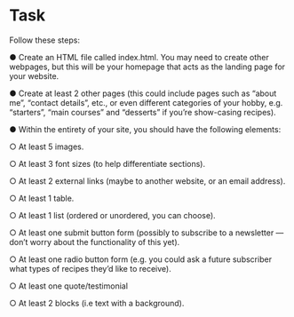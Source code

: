 # Task


Follow these steps:

● Create an HTML file called index.html. You may need to create other webpages, but this will be your homepage that acts as the landing page for your website.

● Create at least 2 other pages (this could include pages such as “about me”, “contact details”, etc., or even different categories of your hobby, e.g. “starters”, “main courses” and “desserts” if you’re show-casing recipes).

● Within the entirety of your site, you should have the following elements:

○ At least 5 images.

○ At least 3 font sizes (to help differentiate sections).

○ At least 2 external links (maybe to another website, or an email address).

○ At least 1 table.

○ At least 1 list (ordered or unordered, you can choose).

○ At least one submit button form (possibly to subscribe to a newsletter — don’t worry about the functionality of this yet).

○ At least one radio button form (e.g. you could ask a future subscriber what types of recipes they’d like to receive).

○ At least one quote/testimonial

○ At least 2 blocks (i.e text with a background).
